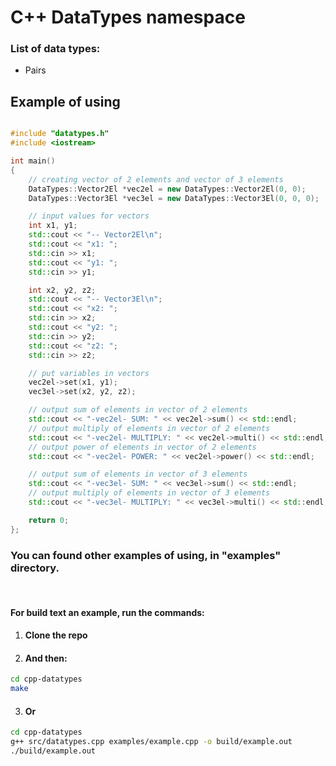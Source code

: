 # C++ DataTypes namespace

### List of data types:
* Pairs

## Example of using
```cpp

#include "datatypes.h"
#include <iostream>

int main()
{
    // creating vector of 2 elements and vector of 3 elements
    DataTypes::Vector2El *vec2el = new DataTypes::Vector2El(0, 0);
    DataTypes::Vector3El *vec3el = new DataTypes::Vector3El(0, 0, 0);

    // input values for vectors
    int x1, y1;
    std::cout << "-- Vector2El\n";
    std::cout << "x1: ";
    std::cin >> x1;
    std::cout << "y1: ";
    std::cin >> y1;

    int x2, y2, z2;
    std::cout << "-- Vector3El\n";
    std::cout << "x2: ";
    std::cin >> x2;
    std::cout << "y2: ";
    std::cin >> y2;
    std::cout << "z2: ";
    std::cin >> z2;

    // put variables in vectors
    vec2el->set(x1, y1);
    vec3el->set(x2, y2, z2);

    // output sum of elements in vector of 2 elements
    std::cout << "-vec2el- SUM: " << vec2el->sum() << std::endl;
    // output multiply of elements in vector of 2 elements
    std::cout << "-vec2el- MULTIPLY: " << vec2el->multi() << std::endl;
    // output power of elements in vector of 2 elements
    std::cout << "-vec2el- POWER: " << vec2el->power() << std::endl;

    // output sum of elements in vector of 3 elements
    std::cout << "-vec3el- SUM: " << vec3el->sum() << std::endl;
    // output multiply of elements in vector of 3 elements
    std::cout << "-vec3el- MULTIPLY: " << vec3el->multi() << std::endl;

    return 0;
};

```

### You can found other examples of using, in "examples" directory.

<br>

#### For build text an example, run the commands:
1. #### Clone the repo

2. #### And then:

```bash
cd cpp-datatypes
make
```
3. #### Or
```bash
cd cpp-datatypes
g++ src/datatypes.cpp examples/example.cpp -o build/example.out
./build/example.out
```

